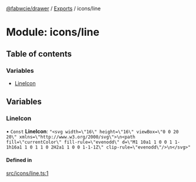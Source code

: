 [@fabwcie/drawer](../README.md) / [Exports](../modules.md) / icons/line

# Module: icons/line

## Table of contents

### Variables

- [LineIcon](icons_line.md#lineicon)

## Variables

### LineIcon

• `Const` **LineIcon**: ``"<svg width=\"16\" height=\"16\" viewBox=\"0 0 20 20\" xmlns=\"http://www.w3.org/2000/svg\">\n<path fill=\"currentColor\" fill-rule=\"evenodd\" d=\"M1 10a1 1 0 0 1 1-1h16a1 1 0 1 1 0 2H2a1 1 0 0 1-1-1Z\" clip-rule=\"evenodd\"/>\n</svg>"``

#### Defined in

[src/icons/line.ts:1](https://github.com/fabwcie/drawer/blob/850d9ed/src/icons/line.ts#L1)
